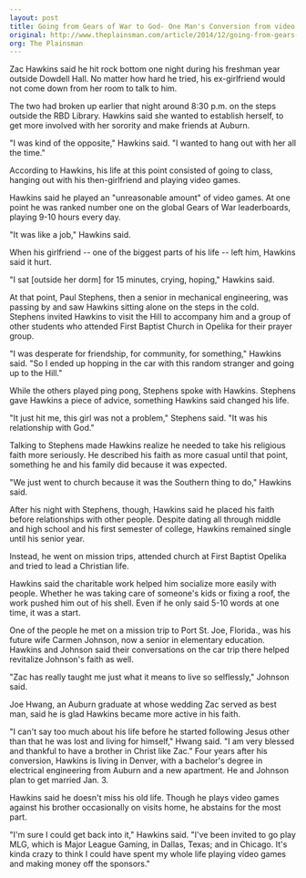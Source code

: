 ```yaml
---
layout: post
title: Going from Gears of War to God- One Man's Conversion from video games to Christianity
original: http://www.theplainsman.com/article/2014/12/going-from-gears-of-war-to-god-one-mans-conversion-from-video-games-to-christianity
org: The Plainsman
---
```


Zac Hawkins said he hit rock bottom one night during his freshman year outside Dowdell Hall. No matter how hard he tried, his ex-girlfriend would not come down from her room to talk to him.

<!--break-->

The two had broken up earlier that night around 8:30 p.m. on the steps outside the RBD Library. Hawkins said she wanted to establish herself, to get more involved with her sorority and make friends at Auburn.

"I was kind of the opposite," Hawkins said. "I wanted to hang out with her all the time."

According to Hawkins, his life at this point consisted of going to class, hanging out with his then-girlfriend and playing video games.

Hawkins said he played an "unreasonable amount" of video games. At one point he was ranked number one on the global Gears of War leaderboards, playing 9-10 hours every day.

"It was like a job," Hawkins said.

When his girlfriend -- one of the biggest parts of his life -- left him, Hawkins said it hurt.

"I sat [outside her dorm] for 15 minutes, crying, hoping," Hawkins said.

At that point, Paul Stephens, then a senior in mechanical engineering, was passing by and saw Hawkins sitting alone on the steps in the cold. Stephens invited Hawkins to visit the Hill to accompany him and a group of other students who attended First Baptist Church in Opelika for their prayer group.

"I was desperate for friendship, for community, for something," Hawkins said. "So I ended up hopping in the car with this random stranger and going up to the Hill."

While the others played ping pong, Stephens spoke with Hawkins. Stephens gave Hawkins a piece of advice, something Hawkins said changed his life.

"It just hit me, this girl was not a problem," Stephens said. "It was his relationship with God."

Talking to Stephens made Hawkins realize he needed to take his religious faith more seriously. He described his faith as more casual until that point, something he and his family did because it was expected.


"We just went to church because it was the Southern thing to do," Hawkins said.

After his night with Stephens, though, Hawkins said he placed his faith before relationships with other people. Despite dating all through middle and high school and his first semester of college, Hawkins remained single until his senior year.

Instead, he went on mission trips, attended church at First Baptist Opelika and tried to lead a Christian life.

Hawkins said the charitable work helped him socialize more easily with people. Whether he was taking care of someone's kids or fixing a roof, the work pushed him out of his shell. Even if he only said 5-10 words at one time, it was a start.

One of the people he met on a mission trip to Port St. Joe, Florida., was his future wife Carmen Johnson, now a senior in elementary education. Hawkins and Johnson said their conversations on the car trip there helped revitalize Johnson's faith as well.

"Zac has really taught me just what it means to live so selflessly," Johnson said.

Joe Hwang, an Auburn graduate at whose wedding Zac served as best man, said he is glad Hawkins became more active in his faith.


"I can't say too much about his life before he started following Jesus other than that he was lost and living for himself," Hwang said. "I am very blessed and thankful to have a brother in Christ like Zac."
Four years after his conversion, Hawkins is living in Denver, with a bachelor's degree in electrical engineering from Auburn and a new apartment. He and Johnson plan to get married Jan. 3.

Hawkins said he doesn't miss his old life. Though he plays video games against his brother occasionally on visits home, he abstains for the most part.

"I'm sure I could get back into it," Hawkins said. "I've been invited to go play MLG, which is Major League Gaming, in Dallas, Texas; and in Chicago. It's kinda crazy to think I could have spent my whole life playing video games and making money off the sponsors."